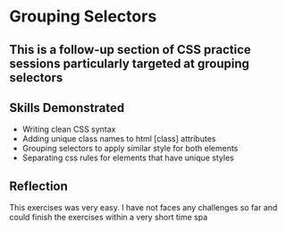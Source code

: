 
# Grouping Selectors

## This is a follow-up section of CSS practice sessions particularly targeted at grouping selectors

## Skills Demonstrated

- Writing clean CSS syntax
- Adding unique class names to html [class] attributes
- Grouping selectors to apply similar style for both elements
- Separating css rules for elements that have unique styles

## Reflection

This exercises was very easy. I have not faces any challenges so far and could finish the exercises within a very short time spa